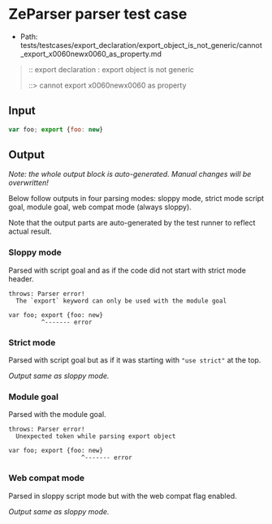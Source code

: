 # ZeParser parser test case

- Path: tests/testcases/export_declaration/export_object_is_not_generic/cannot_export_x0060newx0060_as_property.md

> :: export declaration : export object is not generic
>
> ::> cannot export x0060newx0060 as property

## Input

`````js
var foo; export {foo: new}
`````

## Output

_Note: the whole output block is auto-generated. Manual changes will be overwritten!_

Below follow outputs in four parsing modes: sloppy mode, strict mode script goal, module goal, web compat mode (always sloppy).

Note that the output parts are auto-generated by the test runner to reflect actual result.

### Sloppy mode

Parsed with script goal and as if the code did not start with strict mode header.

`````
throws: Parser error!
  The `export` keyword can only be used with the module goal

var foo; export {foo: new}
         ^------- error
`````

### Strict mode

Parsed with script goal but as if it was starting with `"use strict"` at the top.

_Output same as sloppy mode._

### Module goal

Parsed with the module goal.

`````
throws: Parser error!
  Unexpected token while parsing export object

var foo; export {foo: new}
                    ^------- error
`````


### Web compat mode

Parsed in sloppy script mode but with the web compat flag enabled.

_Output same as sloppy mode._
